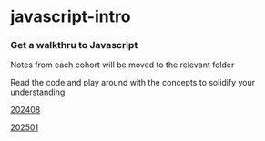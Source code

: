 # javascript-intro

### Get a walkthru to Javascript

Notes from each cohort will be moved to the relevant folder

Read the code and play around with the concepts to solidify your understanding

[202408](./202408/README.md)

[202501](./202501/README.md)